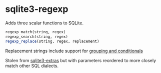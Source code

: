 # sqlite3-regexp

Adds three scalar functions to SQLite.

```sql
regexp_match(string, regex)
regexp_search(string, regex)
regexp_replace(string, regex, replacement)
```

Replacement strings include support for [grouping and conditionals](https://www.boost.org/doc/libs/1_53_0/libs/regex/doc/html/boost_regex/format/boost_format_syntax.html)

Stolen from [sqlite3-extras](https://github.com/SeanTater/sqlite3-extras) but with parameters reordered to more closely match other SQL dialects.